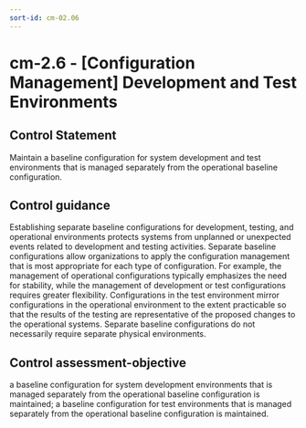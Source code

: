 ```yaml
---
sort-id: cm-02.06
---
```


# cm-2.6 - \[Configuration Management\] Development and Test Environments

## Control Statement

Maintain a baseline configuration for system development and test environments that is managed separately from the operational baseline configuration.

## Control guidance

Establishing separate baseline configurations for development, testing, and operational environments protects systems from unplanned or unexpected events related to development and testing activities. Separate baseline configurations allow organizations to apply the configuration management that is most appropriate for each type of configuration. For example, the management of operational configurations typically emphasizes the need for stability, while the management of development or test configurations requires greater flexibility. Configurations in the test environment mirror configurations in the operational environment to the extent practicable so that the results of the testing are representative of the proposed changes to the operational systems. Separate baseline configurations do not necessarily require separate physical environments.

## Control assessment-objective

a baseline configuration for system development environments that is managed separately from the operational baseline configuration is maintained;
a baseline configuration for test environments that is managed separately from the operational baseline configuration is maintained.
